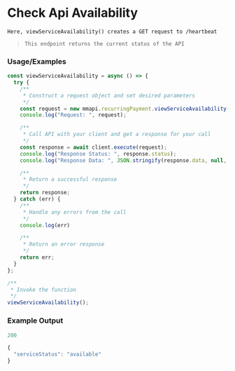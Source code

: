 # Check Api Availability

`Here, viewServiceAvailability() creates a GET request to /heartbeat`

> `This endpoint returns the current status of the API`

### Usage/Examples

```javascript
const viewServiceAvailability = async () => {
  try {
    /**
     * Construct a request object and set desired parameters
     */
    const request = new mmapi.recurringPayment.viewServiceAvailability();
    console.log("Request: ", request);

    /**
     * Call API with your client and get a response for your call
     */
    const response = await client.execute(request);
    console.log("Response Status: ", response.status);
    console.log("Response Data: ", JSON.stringify(response.data, null, 4));

    /**
     * Return a successful response
     */
    return response;
  } catch (err) {
    /**
     * Handle any errors from the call
     */
    console.log(err)

    /**
     * Return an error response
     */
    return err;
  }
};

/**
 * Invoke the function
 */
viewServiceAvailability();
```

### Example Output

```javascript
200

{
  "serviceStatus": "available"
}
```

